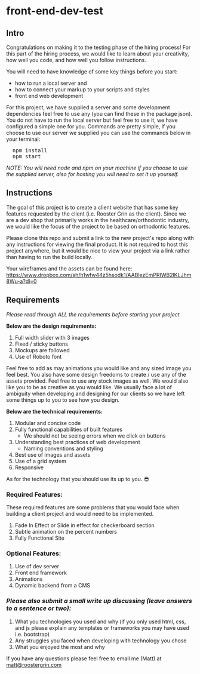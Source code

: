 # front-end-dev-test

## Intro

Congratulations on making it to the testing phase of the hiring process! For this part of the hiring process, we would like to learn about your creativity, how well you code, and how well you follow instructions.

You will need to have knowledge of some key things before you start:
  - how to run a local server and
  - how to connect your markup to your scripts and styles
  - front end web development

For this project, we have supplied a server and some development dependencies feel free to use any (you can find these in the package json). You do not have to run the local server but feel free to use it, we have configured a simple one for you. Commands are pretty simple, if you choose to use our server we supplied you can use the commands below in your terminal:

<pre>
  npm install
  npm start
</pre>

<em>NOTE: You will need node and npm on your machine if you choose to use the supplied server, also for hosting you will need to set it up yourself.</em>

## Instructions

The goal of this project is to create a client website that has some key features requested by the client (i.e. Rooster Grin as the client). Since we are a dev shop that primarily works in the healthcare/orthodontic industry, we would like the focus of the project to be based on orthodontic features.

Please clone this repo and submit a link to the new project's repo along with any instructions for viewing the final product. It is not required to host this project anywhere, but it would be nice to view your project via a link rather than having to run the build locally.

Your wireframes and the assets can be found here: https://www.dropbox.com/sh/h1wfw44z5hsodk1/AABlezEmPRIWB2lKLJhm8Wu-a?dl=0

## Requirements

<em>Please read through ALL the requirements before starting your project</em>

<strong>Below are the design requirements:</strong>

  1. Full width slider with 3 images
  2. Fixed / sticky buttons
  3. Mockups are followed
  4. Use of Roboto font

Feel free to add as may animations you would like and any sized image you feel best. You also have some design freedoms to create / use any of the assets provided. Feel free to use any stock images as well. We would also like you to be as creative as you would like. We usually face a lot of ambiguity when developing and designing for our clients so we have left some things up to you to see how you design.

<strong>Below are the technical requirements:</strong>

  1. Modular and concise code
  2. Fully functional capabilities of built features
      - We should not be seeing errors when we click on buttons
  3. Understanding best practices of web development
      - Naming conventions and styling
  4. Best use of images and assets
  5. Use of a grid system
  6. Responsive

As for the technology that you should use its up to you. 😎

### Required Features:

These required features are some problems that you would face when building a client project and would need to be implemented.

  1. Fade In Effect or Slide in effect for checkerboard section
  2. Subtle animation on the percent numbers
  3. Fully Functional Site

### Optional Features:
  1. Use of dev server
  2. Front end framework
  3. Animations
  4. Dynamic backend from a CMS

### *Please also submit a small write up discussing (leave answers to a sentence or two):*

  1. What you technologies you used and why (if you only used html, css, and js please explain any templates or frameworks you may have used i.e. bootstrap)
  2. Any struggles you faced when developing with technology you chose
  3. What you enjoyed the most and why

If you have any questions please feel free to email me (Matt) at matt@roostergrin.com
